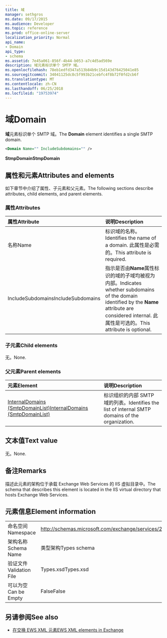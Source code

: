 ```yaml
---
title: 域
manager: sethgros
ms.date: 09/17/2015
ms.audience: Developer
ms.topic: reference
ms.prod: office-online-server
localization_priority: Normal
api_name:
- Domain
api_type:
- schema
ms.assetid: 7e45a061-856f-4b44-b053-a7c4d5ad569e
description: 域元素标识单个 SMTP 域。
ms.openlocfilehash: 78eb1edfd347a513b84b9c15d143d76425041e85
ms.sourcegitcommit: 34041125dc8c5f993b21cebfc4f8b72f0fd2cb6f
ms.translationtype: MT
ms.contentlocale: zh-CN
ms.lasthandoff: 06/25/2018
ms.locfileid: "19753974"
---
```

# <a name="domain"></a><span data-ttu-id="f5d43-103">域</span><span class="sxs-lookup"><span data-stu-id="f5d43-103">Domain</span></span>

<span data-ttu-id="f5d43-104">**域**元素标识单个 SMTP 域。</span><span class="sxs-lookup"><span data-stu-id="f5d43-104">The **Domain** element identifies a single SMTP domain.</span></span> 
  
```xml
<Domain Name="" IncludeSubdomains="" />
```

 <span data-ttu-id="f5d43-105">**StmpDomain**</span><span class="sxs-lookup"><span data-stu-id="f5d43-105">**StmpDomain**</span></span>
## <a name="attributes-and-elements"></a><span data-ttu-id="f5d43-106">属性和元素</span><span class="sxs-lookup"><span data-stu-id="f5d43-106">Attributes and elements</span></span>

<span data-ttu-id="f5d43-107">如下章节中介绍了属性、子元素和父元素。</span><span class="sxs-lookup"><span data-stu-id="f5d43-107">The following sections describe attributes, child elements, and parent elements.</span></span>
  
### <a name="attributes"></a><span data-ttu-id="f5d43-108">属性</span><span class="sxs-lookup"><span data-stu-id="f5d43-108">Attributes</span></span>

|<span data-ttu-id="f5d43-109">**属性**</span><span class="sxs-lookup"><span data-stu-id="f5d43-109">**Attribute**</span></span>|<span data-ttu-id="f5d43-110">**说明**</span><span class="sxs-lookup"><span data-stu-id="f5d43-110">**Description**</span></span>|
|:-----|:-----|
|<span data-ttu-id="f5d43-111">名称</span><span class="sxs-lookup"><span data-stu-id="f5d43-111">Name</span></span>  <br/> |<span data-ttu-id="f5d43-112">标识域的名称。</span><span class="sxs-lookup"><span data-stu-id="f5d43-112">Identifies the name of a domain.</span></span> <span data-ttu-id="f5d43-113">此属性是必需的。</span><span class="sxs-lookup"><span data-stu-id="f5d43-113">This attribute is required.</span></span>  <br/> |
|<span data-ttu-id="f5d43-114">IncludeSubdomains</span><span class="sxs-lookup"><span data-stu-id="f5d43-114">IncludeSubdomains</span></span>  <br/> |<span data-ttu-id="f5d43-115">指示是否由**Name**属性标识的域的子域均被视为内部。</span><span class="sxs-lookup"><span data-stu-id="f5d43-115">Indicates whether subdomains of the domain identified by the **Name** attribute are considered internal.</span></span> <span data-ttu-id="f5d43-116">此属性是可选的。</span><span class="sxs-lookup"><span data-stu-id="f5d43-116">This attribute is optional.</span></span>  <br/> |
   
### <a name="child-elements"></a><span data-ttu-id="f5d43-117">子元素</span><span class="sxs-lookup"><span data-stu-id="f5d43-117">Child elements</span></span>

<span data-ttu-id="f5d43-118">无。</span><span class="sxs-lookup"><span data-stu-id="f5d43-118">None.</span></span>
  
### <a name="parent-elements"></a><span data-ttu-id="f5d43-119">父元素</span><span class="sxs-lookup"><span data-stu-id="f5d43-119">Parent elements</span></span>

|<span data-ttu-id="f5d43-120">**元素**</span><span class="sxs-lookup"><span data-stu-id="f5d43-120">**Element**</span></span>|<span data-ttu-id="f5d43-121">**说明**</span><span class="sxs-lookup"><span data-stu-id="f5d43-121">**Description**</span></span>|
|:-----|:-----|
|[<span data-ttu-id="f5d43-122">InternalDomains (SmtpDomainList)</span><span class="sxs-lookup"><span data-stu-id="f5d43-122">InternalDomains (SmtpDomainList)</span></span>](internaldomains-smtpdomainlist.md) <br/> |<span data-ttu-id="f5d43-123">标识组织的内部 SMTP 域的列表。</span><span class="sxs-lookup"><span data-stu-id="f5d43-123">Identifies the list of internal SMTP domains of the organization.</span></span>  <br/> |
   
## <a name="text-value"></a><span data-ttu-id="f5d43-124">文本值</span><span class="sxs-lookup"><span data-stu-id="f5d43-124">Text value</span></span>

<span data-ttu-id="f5d43-125">无。</span><span class="sxs-lookup"><span data-stu-id="f5d43-125">None.</span></span>
  
## <a name="remarks"></a><span data-ttu-id="f5d43-126">备注</span><span class="sxs-lookup"><span data-stu-id="f5d43-126">Remarks</span></span>

<span data-ttu-id="f5d43-127">描述此元素的架构位于承载 Exchange Web Services 的 IIS 虚拟目录中。</span><span class="sxs-lookup"><span data-stu-id="f5d43-127">The schema that describes this element is located in the IIS virtual directory that hosts Exchange Web Services.</span></span>
  
## <a name="element-information"></a><span data-ttu-id="f5d43-128">元素信息</span><span class="sxs-lookup"><span data-stu-id="f5d43-128">Element information</span></span>

|||
|:-----|:-----|
|<span data-ttu-id="f5d43-129">命名空间</span><span class="sxs-lookup"><span data-stu-id="f5d43-129">Namespace</span></span>  <br/> |http://schemas.microsoft.com/exchange/services/2006/types  <br/> |
|<span data-ttu-id="f5d43-130">架构名称</span><span class="sxs-lookup"><span data-stu-id="f5d43-130">Schema Name</span></span>  <br/> |<span data-ttu-id="f5d43-131">类型架构</span><span class="sxs-lookup"><span data-stu-id="f5d43-131">Types schema</span></span>  <br/> |
|<span data-ttu-id="f5d43-132">验证文件</span><span class="sxs-lookup"><span data-stu-id="f5d43-132">Validation File</span></span>  <br/> |<span data-ttu-id="f5d43-133">Types.xsd</span><span class="sxs-lookup"><span data-stu-id="f5d43-133">Types.xsd</span></span>  <br/> |
|<span data-ttu-id="f5d43-134">可以为空</span><span class="sxs-lookup"><span data-stu-id="f5d43-134">Can be Empty</span></span>  <br/> |<span data-ttu-id="f5d43-135">False</span><span class="sxs-lookup"><span data-stu-id="f5d43-135">False</span></span>  <br/> |
   
## <a name="see-also"></a><span data-ttu-id="f5d43-136">另请参阅</span><span class="sxs-lookup"><span data-stu-id="f5d43-136">See also</span></span>

- [<span data-ttu-id="f5d43-137">在交换 EWS XML 元素</span><span class="sxs-lookup"><span data-stu-id="f5d43-137">EWS XML elements in Exchange</span></span>](ews-xml-elements-in-exchange.md)

